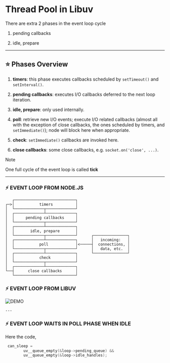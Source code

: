 # Thread Pool in Libuv 

There are extra 2 phases in the event loop cycle 

1.  pending callbacks 

2.  idle, prepare 

---

## ⭐ Phases Overview

1. **timers**: this phase executes callbacks scheduled by `setTimeout()` and `setInterval()`.

2. **pending callbacks**: executes I/O callbacks deferred to the next loop iteration.

3. **idle, prepare**: only used internally.

4. **poll**: retrieve new I/O events; execute I/O related callbacks (almost all with the exception of close callbacks, the ones scheduled by timers, and `setImmediate()`); node will block here when appropriate.

5. **check**: `setImmediate()` callbacks are invoked here.
6. **close callbacks**: some close callbacks, e.g. `socket.on('close', ...)`.


> [!NOTE]
> One full cycle of the event loop is called **tick**

---

### ⚡ EVENT LOOP FROM NODE.JS

```
   ┌───────────────────────────┐
┌─>│           timers          │
│  └─────────────┬─────────────┘
│  ┌─────────────┴─────────────┐
│  │     pending callbacks     │
│  └─────────────┬─────────────┘
│  ┌─────────────┴─────────────┐
│  │       idle, prepare       │
│  └─────────────┬─────────────┘      ┌───────────────┐
│  ┌─────────────┴─────────────┐      │   incoming:   │
│  │           poll            │<─────┤  connections, │
│  └─────────────┬─────────────┘      │   data, etc.  │
│  ┌─────────────┴─────────────┐      └───────────────┘
│  │           check           │
│  └─────────────┬─────────────┘
│  ┌─────────────┴─────────────┐
└──┤      close callbacks      │
   └───────────────────────────┘
```

### ⚡ EVENT LOOP FROM LIBUV

![DEMO](https://docs.libuv.org/en/v1.x/_images/loop_iteration.png)

    ---

### ⚡ EVENT LOOP WAITS IN POLL PHASE WHEN IDLE 

Here the code,

```c 
 can_sleep =
        uv__queue_empty(&loop->pending_queue) &&
        uv__queue_empty(&loop->idle_handles);
```
